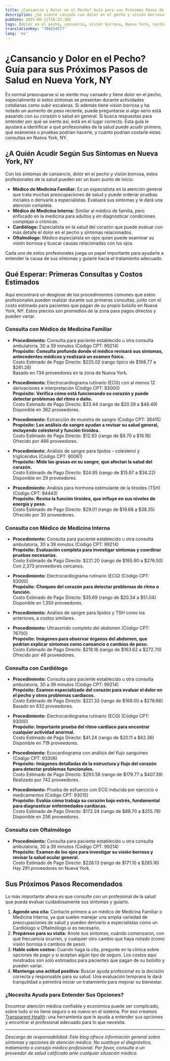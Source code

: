 ```yaml
---
title: ¿Cansancio y Dolor en el Pecho? Guía para sus Próximos Pasos de Salud en Nueva York, NY  
description: ¿Se siente cansado con dolor en el pecho y visión borrosa? Aprenda a quién acudir y qué costos iniciales esperar en Nueva York, NY.  
pubDate: 2025-06-11T16:32:30Z
tags: [dolor en el pecho, cansancio, visión borrosa, Nueva York, cardiología, medicina familiar, costo de atención médica]
translationKey: "704634577"
lang: 'es'
---
```


# ¿Cansancio y Dolor en el Pecho? Guía para sus Próximos Pasos de Salud en Nueva York, NY

Es normal preocuparse si se siente muy cansado y tiene dolor en el pecho, especialmente si estos síntomas se presentan durante actividades cotidianas como subir escaleras. Si además tiene visión borrosa y ha notado un aumento de peso reciente, puede preguntarse si algo serio está pasando con su corazón o salud en general. Si busca respuestas para entender por qué se siente así, está en el lugar correcto. Esta guía le ayudará a identificar a qué profesionales de la salud puede acudir primero, qué exámenes o pruebas podrían hacerle, y cuánto podrían costarle estas consultas en Nueva York, NY.

## ¿A Quién Acudir Según Sus Síntomas en Nueva York, NY

Con los síntomas de cansancio, dolor en el pecho y visión borrosa, estos profesionales de la salud pueden ser un buen punto de inicio:

- **Médico de Medicina Familiar:** Es un especialista en la atención general que trata muchas preocupaciones de salud y puede ordenar pruebas iniciales o derivarle a especialistas. Evaluará sus síntomas y le dará una atención completa.
- **Médico de Medicina Interna:** Similar al médico de familia, pero enfocado en la medicina para adultos y en diagnosticar condiciones complejas o crónicas.
- **Cardiólogo:** Especialista en la salud del corazón que puede evaluar con más detalle el dolor en el pecho y síntomas relacionados.
- **Oftalmólogo:** Médico especialista en ojos quien puede examinar su visión borrosa y buscar causas relacionadas con los ojos.

Cada uno de estos profesionales juega un papel importante para ayudarle a entender la causa de sus síntomas y guiarle hacia el tratamiento adecuado.

## Qué Esperar: Primeras Consultas y Costos Estimados

Aquí encontrará un desglose de los procedimientos comunes que estos profesionales pueden realizar durante sus primeras consultas, junto con el costo estimado para pacientes que pagan de su propio bolsillo en Nueva York, NY. Estos precios son promedios de la zona para pagos directos y pueden variar.

### Consulta con Médico de Medicina Familiar

- **Procedimiento:** Consulta para paciente establecido u otra consulta ambulatoria, 30 a 39 minutos (Código CPT: 99214)  
  **Propósito:** **Consulta profunda donde el médico revisará sus síntomas, antecedentes médicos y realizará un examen físico.**  
  Costo Estimado de Pago Directo: $225.02 (rango típico de $168.77 a $281.28)  
  Basado en 734 proveedores en la zona de Nueva York.

- **Procedimiento:** Electrocardiograma rutinario (ECG) con al menos 12 derivaciones e interpretación (Código CPT: 93000)  
  **Propósito:** **Verifica cómo está funcionando su corazón y puede detectar problemas del ritmo o daño.**  
  Costo Estimado de Pago Directo: $33.44 (rango de $20.39 a $46.49)  
  Disponible en 362 proveedores.

- **Procedimiento:** Extracción de muestra de sangre (Código CPT: 36415)  
  **Propósito:** **Los análisis de sangre ayudan a revisar su salud general, incluyendo colesterol y función tiroidea.**  
  Costo Estimado de Pago Directo: $12.93 (rango de $9.70 a $16.16)  
  Ofrecido por 466 proveedores.

- **Procedimiento:** Análisis de sangre para lípidos – colesterol y triglicéridos (Código CPT: 80061)  
  **Propósito:** **Mide las grasas en su sangre, que afectan la salud del corazón.**  
  Costo Estimado de Pago Directo: $24.95 (rango de $15.67 a $34.22)  
  Disponible en 29 proveedores.

- **Procedimiento:** Análisis para hormona estimulante de la tiroides (TSH) (Código CPT: 84443)  
  **Propósito:** **Revisa la función tiroidea, que influye en sus niveles de energía y peso.**  
  Costo Estimado de Pago Directo: $29.01 (rango de $19.68 a $38.35)  
  Ofrecido por 30 proveedores.

### Consulta con Médico de Medicina Interna

- **Procedimiento:** Consulta para paciente establecido u otra consulta ambulatoria, 30 a 39 minutos (Código CPT: 99214)  
  **Propósito:** **Evaluación completa para investigar síntomas y coordinar pruebas necesarias.**  
  Costo Estimado de Pago Directo: $221.20 (rango de $165.90 a $276.50)  
  Con 2,373 proveedores cercanos.

- **Procedimiento:** Electrocardiograma rutinario (ECG) (Código CPT: 93000)  
  **Propósito:** **Chequeo del corazón para detectar problemas de ritmo o función.**  
  Costo Estimado de Pago Directo: $35.69 (rango de $20.34 a $51.04)  
  Disponible en 1,350 proveedores.

- **Procedimiento:** Análisis de sangre para lípidos y TSH como los anteriores, a costos similares.

- **Procedimiento:** Ultrasonido completo del abdomen (Código CPT: 76700)  
  **Propósito:** **Imágenes para observar órganos del abdomen, que podrían explicar síntomas como cansancio o cambios de peso.**  
  Costo Estimado de Pago Directo: $218.16 (rango de $163.62 a $272.70)  
  Ofrecido por 46 proveedores.

### Consulta con Cardiólogo

- **Procedimiento:** Consulta para paciente establecido u otra consulta ambulatoria, 30 a 39 minutos (Código CPT: 99214)  
  **Propósito:** **Examen especializado del corazón para evaluar el dolor en el pecho y otros problemas cardíacos.**  
  Costo Estimado de Pago Directo: $221.33 (rango de $166.00 a $276.66)  
  Basado en 832 proveedores.

- **Procedimiento:** Electrocardiograma rutinario (ECG) (Código CPT: 93000)  
  **Propósito:** **Importante prueba del ritmo cardíaco para encontrar cualquier actividad anormal.**  
  Costo Estimado de Pago Directo: $41.24 (rango de $20.11 a $62.36)  
  Disponible en 719 proveedores.

- **Procedimiento:** Ecocardiograma con análisis del flujo sanguíneo (Código CPT: 93306)  
  **Propósito:** **Imágenes detalladas de la estructura y flujo del corazón para detectar problemas funcionales.**  
  Costo Estimado de Pago Directo: $293.58 (rango de $179.77 a $407.39)  
  Realizado por 742 proveedores.

- **Procedimiento:** Prueba de esfuerzo con ECG inducida por ejercicio o medicamentos (Código CPT: 93015)  
  **Propósito:** **Evalúa cómo trabaja su corazón bajo estrés, fundamental para diagnosticar enfermedades cardíacas.**  
  Costo Estimado de Pago Directo: $172.24 (rango de $88.70 a $255.78)  
  Disponible en 256 proveedores.

### Consulta con Oftalmólogo

- **Procedimiento:** Consulta para paciente establecido u otra consulta ambulatoria, 30 a 39 minutos (Código CPT: 99214)  
  **Propósito:** **Examen de los ojos para investigar su visión borrosa y revisar la salud ocular general.**  
  Costo Estimado de Pago Directo: $228.13 (rango de $171.10 a $285.16)  
  Hay 291 proveedores en Nueva York.

## Sus Próximos Pasos Recomendados

Lo más importante ahora es que consulte con un profesional de la salud que pueda evaluar cuidadosamente sus síntomas y guiarlo.

1. **Agende una cita:** Contacte primero a un médico de Medicina Familiar o Medicina Interna, ya que suelen manejar una amplia variedad de preocupaciones de salud y pueden derivarlo a especialistas como un Cardiólogo u Oftalmólogo si es necesario.
2. **Prepárese para su visita:** Anote sus síntomas, cuándo comenzaron, con qué frecuencia ocurren, y cualquier otro cambio que haya notado (como visión borrosa o cambios de peso).
3. **Hable sobre costos:** Cuando haga la cita, pregunte en la clínica sobre opciones de pago y si aceptan algún tipo de seguro. Los costos aquí mostrados son solo estimados para pacientes que pagan de su bolsillo y pueden variar.
4. **Mantenga una actitud positiva:** Buscar ayuda profesional es la decisión correcta y responsable para su salud. Una evaluación temprana le dará tranquilidad o permitirá iniciar un tratamiento para mejorar su bienestar.

### ¿Necesita Ayuda para Entender Sus Opciones?

Encontrar atención médica confiable y económica puede ser complicado, sobre todo si no tiene seguro o es nuevo en el sistema. Por eso creamos [Transparent Health](https://transparenthealth.ai): una herramienta que le ayuda a entender sus opciones y encontrar el profesional adecuado para lo que necesita.

---

*Descargo de responsabilidad: Este blog ofrece información general sobre síntomas y opciones de atención médica. No sustituye el diagnóstico, tratamiento o consejo médico profesional. Por favor, consulte a un proveedor de salud calificado ante cualquier situación médica.*